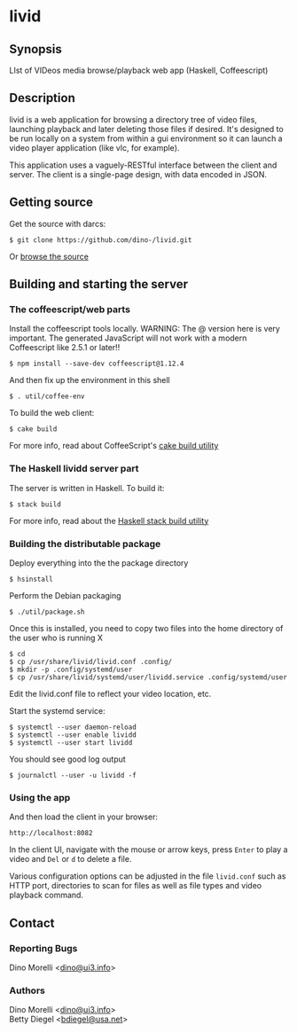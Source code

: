 # livid


## Synopsis

LIst of VIDeos media browse/playback web app (Haskell, Coffeescript)


## Description

livid is a web application for browsing a directory tree of
video files, launching playback and later deleting those files if
desired. It's designed to be run locally on a system from within a
gui environment so it can launch a video player application (like
vlc, for example).

This application uses a vaguely-RESTful interface between the client
and server. The client is a single-page design, with data encoded
in JSON.


## Getting source

Get the source with darcs:

    $ git clone https://github.com/dino-/livid.git

Or [browse the source](https://github.com/dino-/livid)


## Building and starting the server

### The coffeescript/web parts

Install the coffeescript tools locally. WARNING: The @ version here is very
important. The generated JavaScript will not work with a modern Coffeescript
like 2.5.1 or later!!

    $ npm install --save-dev coffeescript@1.12.4

And then fix up the environment in this shell

    $ . util/coffee-env

To build the web client:

    $ cake build

For more info, read about CoffeeScript's 
[cake build utility](https://coffeescript.org/#installation)

### The Haskell lividd server part

The server is written in Haskell. To build it:

    $ stack build

For more info, read about the 
[Haskell stack build utility](https://docs.haskellstack.org/en/stable/install_and_upgrade/)

### Building the distributable package

Deploy everything into the the package directory

    $ hsinstall

Perform the Debian packaging

    $ ./util/package.sh

Once this is installed, you need to copy two files into the home directory of the user who is running X

    $ cd
    $ cp /usr/share/livid/livid.conf .config/
    $ mkdir -p .config/systemd/user
    $ cp /usr/share/livid/systemd/user/lividd.service .config/systemd/user

Edit the livid.conf file to reflect your video location, etc.

Start the systemd service:

    $ systemctl --user daemon-reload
    $ systemctl --user enable lividd
    $ systemctl --user start lividd

You should see good log output

    $ journalctl --user -u lividd -f

### Using the app

And then load the client in your browser:

    http://localhost:8082

In the client UI, navigate with the mouse or arrow keys, press
`Enter` to play a video and `Del` or `d` to delete a file.

Various configuration options can be adjusted in the file
`livid.conf` such as HTTP port, directories to scan for files as
well as file types and video playback command.


## Contact

### Reporting Bugs

Dino Morelli <[dino@ui3.info](mailto:dino@ui3.info)>

### Authors

Dino Morelli <[dino@ui3.info](mailto:dino@ui3.info)>  
Betty Diegel <[bdiegel@usa.net](mailto:bdiegel@usa.net)>
